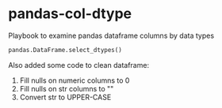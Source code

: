 # pandas-col-dtype
Playbook to examine pandas dataframe columns by data types

``` python
pandas.DataFrame.select_dtypes()
```

Also added some code to clean dataframe:
1. Fill nulls on numeric columns to 0
1. Fill nulls on str columns to ""
1. Convert str to UPPER-CASE
